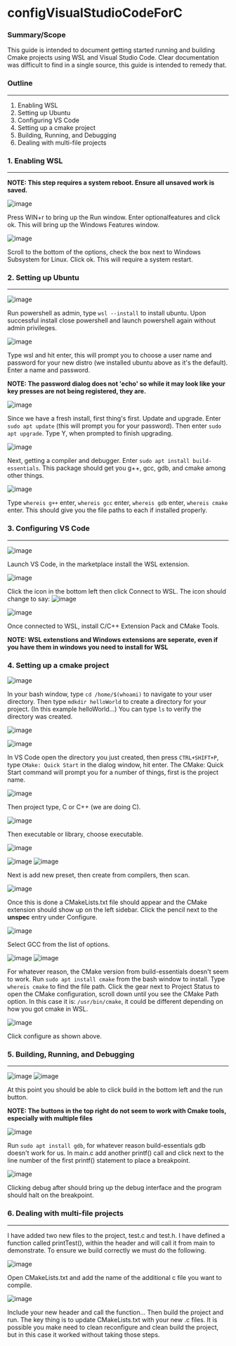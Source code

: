 # configVisualStudioCodeForC

### Summary/Scope
This guide is intended to document getting started running and building Cmake projects
using WSL and Visual Studio Code. Clear documentation was difficult to find in a single source, 
this guide is intended to remedy that. 

### Outline
---
1. Enabling WSL
2. Setting up Ubuntu
3. Configuring VS Code
4. Setting up a cmake project
5. Building, Running, and Debugging
6. Dealing with multi-file projects

### 1. Enabling WSL
---
**NOTE: This step requires a system reboot. Ensure all unsaved work is saved.**

![image](https://github.com/user-attachments/assets/abc28eb6-f3f4-4f0a-8c4d-d2fb741ebe21)

Press WIN+r to bring up the Run window. Enter optionalfeatures and click ok.
This will bring up the Windows Features window.

![image](https://github.com/user-attachments/assets/efab8f76-7f79-4c2b-9f18-16df3eea88d9)

Scroll to the bottom of the options, check the box next to Windows Subsystem for Linux.
Click ok. This will require a system restart.

### 2. Setting up Ubuntu
---
![image](https://github.com/user-attachments/assets/7c210e8c-e933-4e18-8b12-78c04451ac0e)

Run powershell as admin, type `wsl --install` to install ubuntu. Upon successful install
close powershell and launch powershell again without admin privileges. 

![image](https://github.com/user-attachments/assets/846a9083-9863-4d09-b679-308ddce604af)

Type wsl and hit enter, this will prompt you to choose a user name and password for your new distro (we installed ubuntu above as it's the default).
Enter a name and password. 

**NOTE: The password dialog does not 'echo' so while it may look like your key presses are not being registered, they are.**

![image](https://github.com/user-attachments/assets/47f78dd7-fe0f-46e3-9259-4b8866fd1430)

Since we have a fresh install, first thing's first. Update and upgrade. 
Enter `sudo apt update` (this will prompt you for your password).
Then enter `sudo apt upgrade`. Type Y, when prompted to finish upgrading.

![image](https://github.com/user-attachments/assets/bdc72451-38f9-4aeb-b2b2-57de591d1a03)

Next, getting a compiler and debugger. Enter `sudo apt install build-essentials`.
This package should get you g++, gcc, gdb, and cmake among other things.

![image](https://github.com/user-attachments/assets/7e09089a-737a-4a18-b515-3e584ec7f423)

Type `whereis g++` enter, `whereis gcc` enter, `whereis gdb` enter, `whereis cmake` enter. This should give you the file paths to each if installed properly.

### 3. Configuring VS Code
---
![image](https://github.com/user-attachments/assets/f7f41668-2d59-4b73-b16e-3bd3fd79716e)

Launch VS Code, in the marketplace install the WSL extension.

![image](https://github.com/user-attachments/assets/fe970748-c556-4480-b7fc-f668807492c4)

Click the icon in the bottom left then click Connect to WSL. The icon should change to say: ![image](https://github.com/user-attachments/assets/b9cf238e-d24d-41fd-88ce-7150c7dc723f)

![image](https://github.com/user-attachments/assets/8819c969-ece9-4afe-bfc5-5472c14891df)

Once connected to WSL, install C/C++ Extension Pack and CMake Tools.

**NOTE: WSL extenstions and Windows extensions are seperate, even if you have them in windows you need to install for WSL**

### 4. Setting up a cmake project

![image](https://github.com/user-attachments/assets/12a9c2c1-3d72-4af0-92d7-2983103a4c19)

In your bash window, type `cd /home/$(whoami)` to navigate to your user directory.
Then type `mdkdir helloWorld` to create a directory for your project. (In this example helloWorld...)
You can type `ls` to verify the directory was created.

![image](https://github.com/user-attachments/assets/f1376888-7149-4f35-ac18-6d27c12a15a3)

![image](https://github.com/user-attachments/assets/26545a51-a155-4871-8870-2b7768bd4530)

In VS Code open the directory you just created, then press `CTRL+SHIFT+P`, type `CMake: Quick Start` in the dialog window, hit enter.
The CMake: Quick Start command will prompt you for a number of things, first is the project name.

![image](https://github.com/user-attachments/assets/a702d534-d114-46cc-a41e-957cee5efc08)

Then project type, C or C++ (we are doing C).

![image](https://github.com/user-attachments/assets/d4be25e8-eb17-4cee-9116-12e4b20f7da9)

Then executable or library, choose executable.

![image](https://github.com/user-attachments/assets/c72b09b7-b47c-467d-85a4-8d2efe7856f3)

![image](https://github.com/user-attachments/assets/2df4fceb-ac96-478b-88f5-41e5241325c9)
![image](https://github.com/user-attachments/assets/b921f266-d704-4e12-abf9-c5dade0da433)

Next is add new preset, then create from compilers, then scan. 

![image](https://github.com/user-attachments/assets/8377edb1-9196-45ab-8c2a-0563a391d8df)

Once this is done a CMakeLists.txt file should appear and the CMake extension should show up on the left sidebar.
Click the pencil next to the __unspec__ entry under Configure.

![image](https://github.com/user-attachments/assets/d50bc03b-8b87-4870-afd6-0e8fb4e484cd)

Select GCC from the list of options.

![image](https://github.com/user-attachments/assets/40266621-901e-4405-bb33-10ddd7412310)
![image](https://github.com/user-attachments/assets/90f21752-8d8d-401d-a276-070222be5f22)

For whatever reason, the CMake version from build-essentials doesn't seem to work.
Run `sudo apt install cmake` from the bash window to install. Type `whereis cmake` to find the file path.
Click the gear next to Project Status to open the CMake configuration, scroll down until you see the CMake Path option.
In this case it is: `/usr/bin/cmake`, it could be different depending on how you got cmake in WSL.

![image](https://github.com/user-attachments/assets/250e7758-34bf-48ad-8ab9-15908c6fbe4e)

Click configure as shown above.

### 5. Building, Running, and Debugging
---

![image](https://github.com/user-attachments/assets/d5726c50-9b02-49a2-ab27-7458202705b1)
![image](https://github.com/user-attachments/assets/c355dfd4-580a-4047-93f1-9fd311fa598e)

At this point you should be able to click build in the bottom left and the run button. 

**NOTE: The buttons in the top right do not seem to work with Cmake tools, especially with multiple files**

![image](https://github.com/user-attachments/assets/aaa482ea-a20d-42ae-8904-fc44622e8c85)

Run `sudo apt install gdb`, for whatever reason build-essentials gdb doesn't work for us.
In main.c add another printf() call and click next to the line number of the first printf() statement to place a breakpoint.

![image](https://github.com/user-attachments/assets/ee1a0ad3-3c00-4d94-ba74-58e4ab8b0420)

Clicking debug after should bring up the debug interface and the program should halt on the breakpoint.

### 6. Dealing with multi-file projects
---

I have added two new files to the project, test.c and test.h. 
I have defined a function called printTest(), within the header and will call it from main to demonstrate.
To ensure we build correctly we must do the following.

![image](https://github.com/user-attachments/assets/5a02e507-a6b1-4026-9085-a37ba62ce71b)

Open CMakeLists.txt and add the name of the additional c file you want to compile. 

![image](https://github.com/user-attachments/assets/35ec0126-ab34-494b-a940-60e124bc2f20)

Include your new header and call the function...
Then build the project and run. The key thing is to update CMakeLists.txt with your new .c files.
It is possible you make need to clean reconfigure and clean build the project, but in this case it 
worked without taking those steps.

